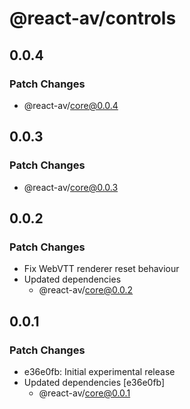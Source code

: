 # @react-av/controls

## 0.0.4

### Patch Changes

- @react-av/core@0.0.4

## 0.0.3

### Patch Changes

- @react-av/core@0.0.3

## 0.0.2

### Patch Changes

- Fix WebVTT renderer reset behaviour
- Updated dependencies
  - @react-av/core@0.0.2

## 0.0.1

### Patch Changes

- e36e0fb: Initial experimental release
- Updated dependencies [e36e0fb]
  - @react-av/core@0.0.1
